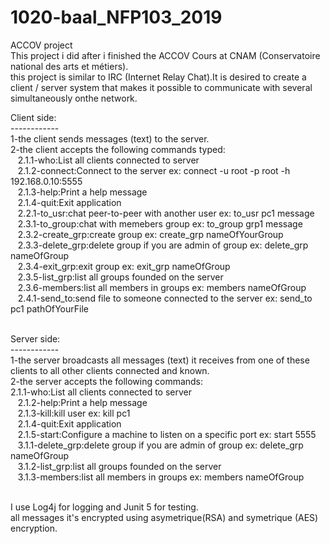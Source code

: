 # 1020-baal_NFP103_2019
ACCOV project<br />
This project i did after i finished the ACCOV Cours at CNAM (Conservatoire national des arts et métiers).<br />
this project is similar to IRC (Internet Relay Chat).It is desired to create a client / server system that makes it possible to communicate with several simultaneously onthe network.<br />

Client side:<br />
------------<br />
1-the client sends messages (text) to the server.<br />
2-the client accepts the following commands typed:<br />&nbsp;&nbsp;
2.1.1-who:List all clients connected to server<br />&nbsp;&nbsp;
 2.1.2-connect:Connect to the server ex: connect -u root -p root -h 192.168.0.10:5555<br />&nbsp;&nbsp;
 2.1.3-help:Print a help message<br />&nbsp;&nbsp;
 2.1.4-quit:Exit application<br />&nbsp;&nbsp;
 2.2.1-to_usr:chat peer-to-peer with another user ex: to_usr pc1 message<br />&nbsp;&nbsp;
 2.3.1-to_group:chat with memebers group ex: to_group grp1 message<br />&nbsp;&nbsp;
 2.3.2-create_grp:create group ex: create_grp nameOfYourGroup<br />&nbsp;&nbsp;
 2.3.3-delete_grp:delete group if you are admin of group ex: delete_grp nameOfGroup<br />&nbsp;&nbsp;
 2.3.4-exit_grp:exit group ex: exit_grp nameOfGroup<br />&nbsp;&nbsp;
 2.3.5-list_grp:list all groups founded on the server<br />&nbsp;&nbsp;
 2.3.6-members:list all members in groups ex: members nameOfGroup<br />&nbsp;&nbsp;
 2.4.1-send_to:send file to someone connected to the server ex: send_to pc1 pathOfYourFile<br /><br />

 Server side:<br />
 ------------<br />
1-the server broadcasts all messages (text) it receives from one of these clients to all other clients
connected and known.<br />
2-the server accepts the following commands:<br />
 2.1.1-who:List all clients connected to server<br />&nbsp;&nbsp;
 2.1.2-help:Print a help message<br />&nbsp;&nbsp;
 2.1.3-kill:kill user ex: kill pc1<br />&nbsp;&nbsp;
 2.1.4-quit:Exit application<br />&nbsp;&nbsp;
 2.1.5-start:Configure a machine to listen on a specific port ex: start 5555<br />&nbsp;&nbsp;
 3.1.1-delete_grp:delete group if you are admin of group ex: delete_grp nameOfGroup<br />&nbsp;&nbsp;
 3.1.2-list_grp:list all groups founded on the server<br />&nbsp;&nbsp;
 3.1.3-members:list all members in groups ex: members nameOfGroup<br />&nbsp;&nbsp;

I use Log4j for logging and Junit 5 for testing.<br />
all messages it's encrypted using asymetrique(RSA) and symetrique (AES) encryption.<br />
